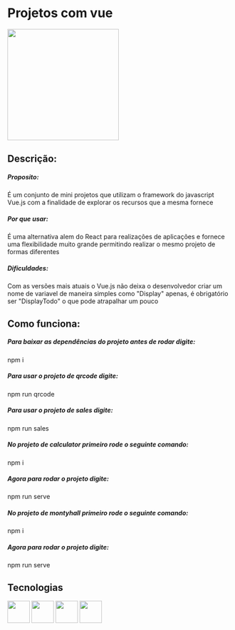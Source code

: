 
# Projetos com vue
<img src="https://vuejsbr-docs-next.netlify.app/logo.png" width="250">

<h2>Descrição:</h2>
<h5>Proposito:</h5>
<p>É um conjunto de mini projetos que utilizam o framework do javascript Vue.js com a finalidade de explorar os recursos que a mesma fornece</p>
<h5>Por que usar:</h5>
<p>É uma alternativa alem do React para realizações de aplicações e fornece uma flexibilidade muito grande permitindo realizar o mesmo projeto de formas diferentes</p>
<h5>Dificuldades:</h5>
<p>Com as versões mais atuais o Vue.js não deixa o desenvolvedor criar um nome de variavel de maneira simples como "Display" apenas, é obrigatório ser "DisplayTodo" o que pode atrapalhar um pouco </p>

<h2>Como funciona:</h2>
<h5>Para baixar as dependências do projeto antes de rodar digite:</h5>
<p>npm i</p>
<h5>Para usar o projeto de qrcode digite:</h5>
<p>npm run qrcode </p>
<h5>Para usar o projeto de sales digite:</h5>
<p>npm run sales </p>
<h5>No projeto de calculator primeiro rode o seguinte comando:</h5>
<p>npm i</p>
<h5>Agora para rodar o projeto digite:</h5>
<p>npm run serve</p>
<h5>No projeto de montyhall primeiro rode o seguinte comando:</h5>
<p>npm i</p>
<h5>Agora para rodar o projeto digite:</h5>
<p>npm run serve</p>

<h2>Tecnologias</h2>
<tr>
  <td>
      <img src="https://github.com/Rafaelrs21/Rafaelrs21/assets/55087147/1dc0e4c4-2ff8-4a23-aba9-f26cb8fa5fd5" width="50">
      <image src="https://github.com/Rafaelrs21/projetos-vue/assets/55087147/72d1f02a-45d6-46e9-89f5-c5016b0f7841" width="50">
      <img src="https://github.com/Rafaelrs21/Rafaelrs21/assets/55087147/d6c24937-3a7f-4b7f-a7ce-fa5ac2eea01e" width="50">
      <img src="https://github.com/Rafaelrs21/Rafaelrs21/assets/55087147/601b3416-d733-44a0-8b20-0b19e860dd36" width="50">
  </td>
</tr>

